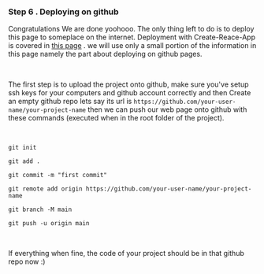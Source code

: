 ### Step 6 . Deploying on github

Congratulations We are done yoohooo. The only thing left to do is to deploy this page to someplace on the internet. Deployment with Create-Reace-App is covered in [this page](https://create-react-app.dev/docs/deployment/) . we will use only a small portion of the information in this page namely the part about deploying on github pages.

<br />

The first step is to upload the project onto github, make sure you've setup ssh keys for your computers and github account correctly and then Create an empty github repo lets say its url is `https://github.com/your-user-name/your-project-name` then we can push our web page onto github with these commands (executed when in the root folder of the project).

<br />

`git init`

`git add .`

`git commit -m "first commit"`

`git remote add origin https://github.com/your-user-name/your-project-name`

`git branch -M main`

`git push -u origin main`

<br />

If everything when fine, the code of your project should be in that github repo now :)

<br />

